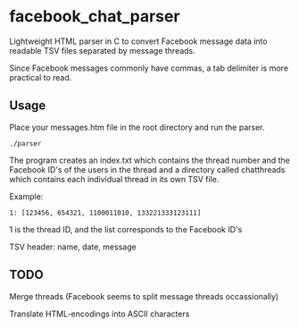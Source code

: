 # facebook_chat_parser
Lightweight HTML parser in C to convert Facebook message data into readable TSV files separated by message threads.

Since Facebook messages commonly have commas, a tab delimiter is more practical to read.

## Usage

Place your messages.htm file in the root directory and run the parser.
```
./parser
```

The program creates an index.txt which contains the thread number and the Facebook ID's of the users in the thread and a directory called chatthreads which contains each individual thread in its own TSV file.

Example:
```
1: [123456, 654321, 1100011010, 133221333123111]
```
1 is the thread ID, and the list corresponds to the Facebook ID's


TSV header: name, date, message

## TODO

Merge threads (Facebook seems to split message threads occassionally)

Translate HTML-encodings into ASCII characters
